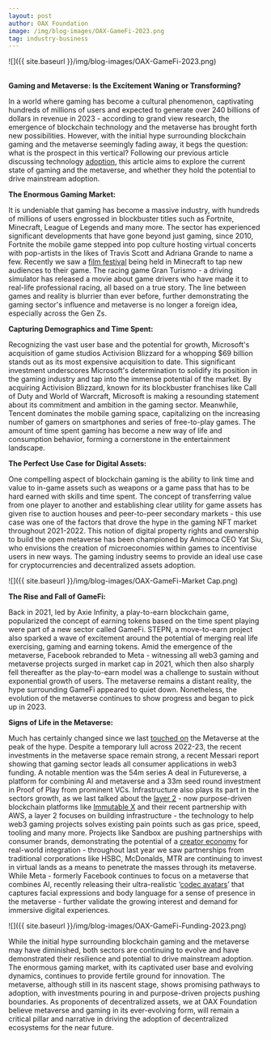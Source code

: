 ```yaml
---
layout: post
author: OAX Foundation
image: /img/blog-images/OAX-GameFi-2023.png
tag: industry-business
---
```


![]({{ site.baseurl }}/img/blog-images/OAX-GameFi-2023.png)

<br><b>Gaming and Metaverse: Is the Excitement Waning or Transforming?</b>

In a world where gaming has become a cultural phenomenon, captivating hundreds of millions of users and expected to generate over 240 billions of dollars in revenue in 2023 - according to grand view research, the emergence of blockchain technology and the metaverse has brought forth new possibilities. However, with the initial hype surrounding blockchain gaming and the metaverse seemingly fading away, it begs the question: what is the prospect in this vertical? Following our previous article discussing technology <a href="https://www.oax.org/2023/08/23/Considering-the-Importance-of-Consumer-Feedback-in-Driving-Innovation.html">adoption</a>, this article aims to explore the current state of gaming and the metaverse, and whether they hold the potential to drive mainstream adoption.

<b>The Enormous Gaming Market:</b>

It is undeniable that gaming has become a massive industry, with hundreds of millions of users engrossed in blockbuster titles such as Fortnite, Minecraft, League of Legends and many more. The sector has experienced significant developments that have gone beyond just gaming, since 2010, Fortnite the mobile game stepped into pop culture hosting virtual concerts with pop-artists in the likes of Travis Scott and Adriana Grande to name a few. Recently we saw a <a href="https://decrypt.co/201433/film-festival-happening-minecraft-right-now">film festival</a> being held in Minecraft to tap new audiences to their game. The racing game Gran Turismo - a driving simulator has released a movie about game drivers who have made it to real-life professional racing, all based on a true story. The line between games and reality is blurrier than ever before, further demonstrating the gaming sector's influence and metaverse is no longer a foreign idea, especially across the Gen Zs. 

<b>Capturing Demographics and Time Spent:</b>

Recognizing the vast user base and the potential for growth, Microsoft's acquisition of game studios Activision Blizzard for a whopping $69 billion stands out as its most expensive acquisition to date. This significant investment underscores Microsoft's determination to solidify its position in the gaming industry and tap into the immense potential of the market. By acquiring Activision Blizzard, known for its blockbuster franchises like Call of Duty and World of Warcraft, Microsoft is making a resounding statement about its commitment and ambition in the gaming sector.
Meanwhile, Tencent dominates the mobile gaming space, capitalizing on the increasing number of gamers on smartphones and series of free-to-play games. The amount of time spent gaming has become a new way of life and consumption behavior, forming a cornerstone in the entertainment landscape.

<b>The Perfect Use Case for Digital Assets:</b>

One compelling aspect of blockchain gaming is the ability to link time and value to in-game assets such as weapons or a game pass that has to be hard earned with skills and time spent. The concept of transferring value from one player to another and establishing clear utility for game assets has given rise to auction houses and peer-to-peer secondary markets - this use case was one of the factors that drove the hype in the gaming NFT market throughout 2021-2022. This notion of digital property rights and ownership to build the open metaverse has been championed by Animoca CEO Yat Siu, who envisions the creation of microeconomies within games to incentivise users in new ways. The gaming industry seems to provide an ideal use case for cryptocurrencies and decentralized assets adoption.

![]({{ site.baseurl }}/img/blog-images/OAX-GameFi-Market Cap.png)

<b>The Rise and Fall of GameFi:</b>

Back in 2021, led by Axie Infinity, a play-to-earn blockchain game, popularized the concept of earning tokens based on the time spent playing were part of a new sector called GameFi. STEPN, a move-to-earn project also sparked a wave of excitement around the potential of merging real life exercising, gaming and earning tokens. Amid the emergence of the metaverse, Facebook rebranded to Meta - witnessing all web3 gaming and metaverse projects surged in market cap in 2021, which then also sharply fell thereafter as the play-to-earn model was a challenge to sustain without exponential growth of users. The metaverse remains a distant reality, the hype surrounding GameFi appeared to quiet down. Nonetheless, the evolution of the metaverse continues to show progress and began to pick up in 2023. 

<b>Signs of Life in the Metaverse:</b>

Much has certainly changed since we last <a href="https://www.oax.org/2022/02/24/Metaverse-in-our-Community.html">touched on</a> the Metaverse at the peak of the hype. Despite a temporary lull across 2022-23, the recent investments in the metaverse space remain strong, a recent Messari report showing that gaming sector leads all consumer applications in web3 funding. A notable mention was the 54m series A deal in Futureverse, a platform for combining AI and metaverse and a 33m seed round investment in Proof of Play from prominent VCs. Infrastructure also plays its part in the sectors growth, as we last talked about the <a href="https://www.oax.org/2023/09/22/Part-2-of-A-New-Wave-of-Layer-2-Solutions.html">layer 2</a> - now purpose-driven blockchain platforms like <a href="https://cryptopotato.com/immutable-and-amazon-web-services-join-forces-to-revolutionize-blockchain-based-gaming/">Immutable X</a> and their recent partnership with AWS, a layer 2 focuses on building infrastructure - the technology to help web3 gaming projects solves existing pain points such as gas price, speed, tooling and many more. Projects like Sandbox are pushing partnerships with consumer brands, demonstrating the potential of a <a href="https://decrypt.co/201877/the-sandbox-hires-ex-playstation-apple-exec-to-drive-games-creator-economy">creator economy</a> for real-world integration - throughout last year we saw partnerships from traditional corporations like HSBC, McDonalds, MTR are continuing to invest in virtual lands as a means to penetrate the masses through its metaverse. While Meta - formerly Facebook continues to focus on a metaverse that combines AI, recently releasing their ultra-realistic ‘<a href="https://decrypt.co/199689/mark-zuckerberg-meta-ai-chatbots-metaverse">codec avatars</a>’ that captures facial expressions and body language for a sense of presence in the metaverse - further validate the growing interest and demand for immersive digital experiences. 

![]({{ site.baseurl }}/img/blog-images/OAX-GameFi-Funding-2023.png)

While the initial hype surrounding blockchain gaming and the metaverse may have diminished, both sectors are continuing to evolve and have demonstrated their resilience and potential to drive mainstream adoption. The enormous gaming market, with its captivated user base and evolving dynamics, continues to provide fertile ground for innovation. The metaverse, although still in its nascent stage, shows promising pathways to adoption, with investments pouring in and purpose-driven projects pushing boundaries. As proponents of decentralized assets, we at OAX Foundation believe metaverse and gaming in its ever-evolving form, will remain a critical pillar and narrative in driving the adoption of decentralized ecosystems for the near future.



